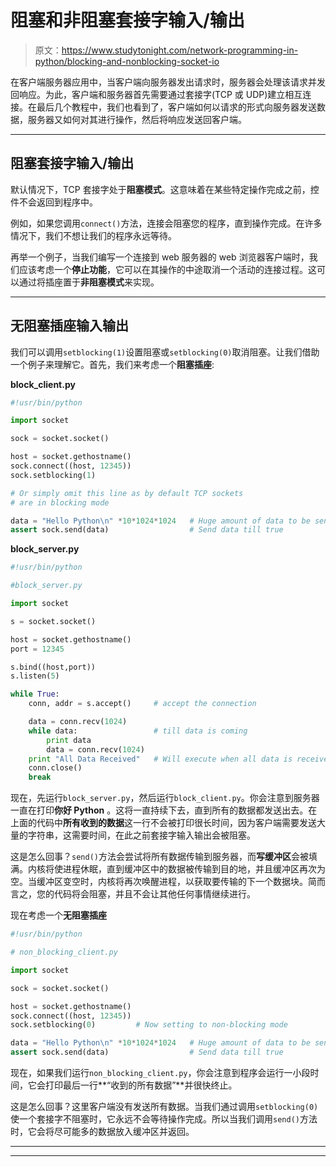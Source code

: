 # 阻塞和非阻塞套接字输入/输出

> 原文：<https://www.studytonight.com/network-programming-in-python/blocking-and-nonblocking-socket-io>

在客户端服务器应用中，当客户端向服务器发出请求时，服务器会处理该请求并发回响应。为此，客户端和服务器首先需要通过套接字(TCP 或 UDP)建立相互连接。在最后几个教程中，我们也看到了，客户端如何以请求的形式向服务器发送数据，服务器又如何对其进行操作，然后将响应发送回客户端。

* * *

## 阻塞套接字输入/输出

默认情况下，TCP 套接字处于**阻塞模式**。这意味着在某些特定操作完成之前，控件不会返回到程序中。

例如，如果您调用`connect()`方法，连接会阻塞您的程序，直到操作完成。在许多情况下，我们不想让我们的程序永远等待。

再举一个例子，当我们编写一个连接到 web 服务器的 web 浏览器客户端时，我们应该考虑一个**停止功能**，它可以在其操作的中途取消一个活动的连接过程。这可以通过将插座置于**非阻塞模式**来实现。

* * *

## 无阻塞插座输入输出

我们可以调用`setblocking(1)`设置阻塞或`setblocking(0)`取消阻塞。让我们借助一个例子来理解它。首先，我们来考虑一个**阻塞插座**:

**block_client.py**

```py
#!usr/bin/python

import socket

sock = socket.socket()

host = socket.gethostname()
sock.connect((host, 12345))
sock.setblocking(1)		

# Or simply omit this line as by default TCP sockets
# are in blocking mode

data = "Hello Python\n" *10*1024*1024	# Huge amount of data to be sent
assert sock.send(data)			        # Send data till true
```

**block_server.py**

```py
#!usr/bin/python

#block_server.py

import socket

s = socket.socket()

host = socket.gethostname()
port = 12345

s.bind((host,port))
s.listen(5)

while True:
	conn, addr = s.accept()		# accept the connection

	data = conn.recv(1024)	
	while data:			        # till data is coming
		print data
		data = conn.recv(1024)
	print "All Data Received"	# Will execute when all data is received
	conn.close()
	break
```

现在，先运行`block_server.py`，然后运行`block_client.py`。你会注意到服务器一直在打印**你好 Python** 。这将一直持续下去，直到所有的数据都发送出去。在上面的代码中**所有收到的数据**这一行不会被打印很长时间，因为客户端需要发送大量的字符串，这需要时间，在此之前套接字输入输出会被阻塞。

这是怎么回事？`send()`方法会尝试将所有数据传输到服务器，而**写缓冲区**会被填满。内核将使进程休眠，直到缓冲区中的数据被传输到目的地，并且缓冲区再次为空。当缓冲区变空时，内核将再次唤醒进程，以获取要传输的下一个数据块。简而言之，您的代码将会阻塞，并且不会让其他任何事情继续进行。

现在考虑一个**无阻塞插座**

```py
#!usr/bin/python

# non_blocking_client.py

import socket

sock = socket.socket()

host = socket.gethostname()
sock.connect((host, 12345))
sock.setblocking(0)			# Now setting to non-blocking mode

data = "Hello Python\n" *10*1024*1024	# Huge amount of data to be sent
assert sock.send(data)			        # Send data till true
```

现在，如果我们运行`non_blocking_client.py`，你会注意到程序会运行一小段时间，它会打印最后一行**“收到的所有数据”**并很快终止。

这是怎么回事？这里客户端没有发送所有数据。当我们通过调用`setblocking(0)`使一个套接字不阻塞时，它永远不会等待操作完成。所以当我们调用`send()`方法时，它会将尽可能多的数据放入缓冲区并返回。

* * *

* * *